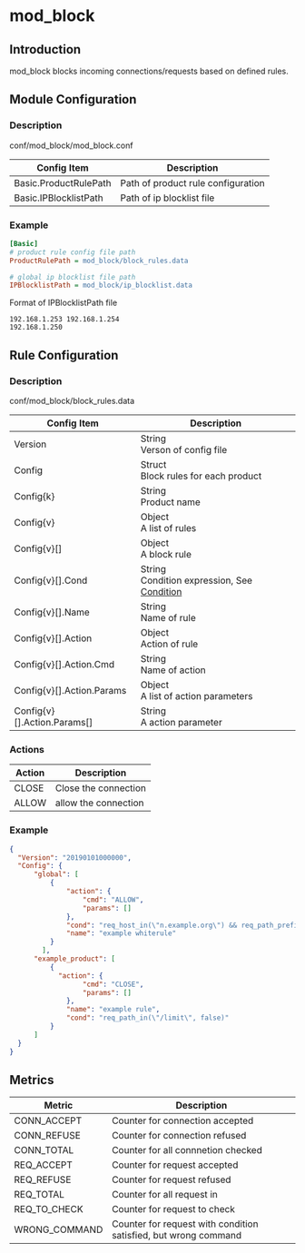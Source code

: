 # mod_block

## Introduction 

mod_block blocks incoming connections/requests based on defined rules.

## Module Configuration

### Description
conf/mod_block/mod_block.conf

| Config Item | Description | 
| ----------- | ----------- |
| Basic.ProductRulePath | Path of product rule configuration |
| Basic.IPBlocklistPath | Path of ip blocklist file |

### Example
```ini
[Basic]
# product rule config file path
ProductRulePath = mod_block/block_rules.data

# global ip blocklist file path
IPBlocklistPath = mod_block/ip_blocklist.data
```

Format of IPBlocklistPath file

```
192.168.1.253 192.168.1.254
192.168.1.250
```

## Rule Configuration

### Description

conf/mod_block/block_rules.data

| Config Item | Description                                                  |
| ----------- | ------------------------------------------------------------ |
| Version     | String<br>Verson of config file |
| Config      | Struct<br>Block rules for each product |
| Config{k}   | String<br>Product name |
| Config{v}   | Object<br>A list of rules |
| Config{v}[] | Object<br>A block rule |
| Config{v}[].Cond | String<br>Condition expression, See [Condition](../../condition/condition_grammar.md) |
| Config{v}[].Name | String<br>Name of rule |
| Config{v}[].Action | Object<br>Action of rule |
| Config{v}[].Action.Cmd | String<br>Name of action |
| Config{v}[].Action.Params | Object<br>A list of action parameters |
| Config{v}[].Action.Params[] | String<br>A action parameter |

### Actions
  
| Action | Description          |
| ------ | -------------------- |
| CLOSE  | Close the connection |
| ALLOW  | allow the connection |
  
### Example

```json
{
  "Version": "20190101000000",
  "Config": {
      "global": [
          {
              "action": {
                  "cmd": "ALLOW",
                  "params": []
              },
              "cond": "req_host_in(\"n.example.org\") && req_path_prefix_in(\"/index/\", false) && req_query_key_in(\"space\")",
              "name": "example whiterule"
          }
        ],
      "example_product": [
          {
            "action": {
                  "cmd": "CLOSE",
                  "params": []
              },
              "name": "example rule",
              "cond": "req_path_in(\"/limit\", false)"            
          }
      ]
  }
}
```

## Metrics

| Metric        | Description                                                  |
| ------------- | ------------------------------------------------------------ |
| CONN_ACCEPT   | Counter for connection accepted                              |
| CONN_REFUSE   | Counter for connection refused                               |
| CONN_TOTAL    | Counter for all connnetion checked                           |
| REQ_ACCEPT    | Counter for request accepted                                 |
| REQ_REFUSE    | Counter for request refused                                  |
| REQ_TOTAL     | Counter for all request in                                   |
| REQ_TO_CHECK  | Counter for request to check                                 |
| WRONG_COMMAND | Counter for request with condition satisfied, but wrong command |

